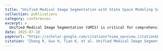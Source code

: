 ```yaml
---
title: "Unified Medical Image Segmentation with State Space Modeling Snake"
collection: publications
category: conferences
excerpt: >
  Unified Medical Image Segmentation (UMIS) is critical for comprehensive anatomical assessment but faces challenges due to multi-scale structural heterogeneity. Conventional pixel-based approaches, lacking object-level anatomical insight and inter-organ relational modeling, struggle with morphological complexity and feature conflicts, limiting their efficacy in UMIS. We propose Mamba Snake, a novel deep snake framework enhanced by state space modeling for UMIS. Mamba Snake frames multi-contour evolution as a hierarchical state space atlas, effectively modeling macroscopic inter-organ topological relationships and microscopic contour refinements. We introduce a snake-specific vision state space module, the Mamba Evolution Block (MEB), which leverages effective spatiotemporal information aggregation for adaptive refinement of complex morphologies. Energy map shape priors further ensure robust long-range contour evolution in heterogeneous data. Additionally, a dual-classification synergy mechanism is incorporated to concurrently optimize detection and segmentation, mitigating under-segmentation of microstructures in UMIS. Extensive evaluations across five clinical datasets reveal Mamba Snake's superior performance, with an average Dice improvement of 3% over state-of-the-art methods.
date: 2025-07-10
paperurl: "https://scholar.google.com/citations?view_op=view_citation&hl=zh-CN&user=zEpdycwAAAAJ&authuser=1&citation_for_view=zEpdycwAAAAJ:u-x6o8ySG0sC"
citation: "Zhang R, Guo H, Tian K, et al. Unified Medical Image Segmentation with State Space Modeling Snake[J]. arXiv preprint arXiv:2507.12760, 2025."
---
```

